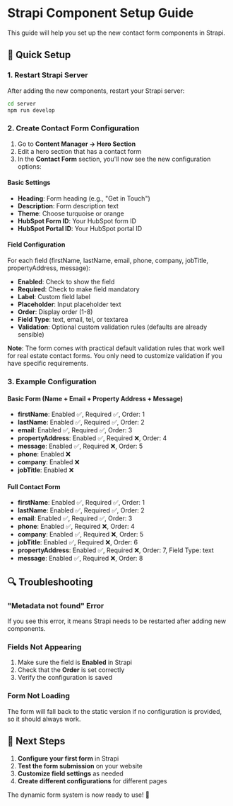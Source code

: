 # Strapi Component Setup Guide

This guide will help you set up the new contact form components in Strapi.

## 🔧 Quick Setup

### 1. Restart Strapi Server

After adding the new components, restart your Strapi server:

```bash
cd server
npm run develop
```

### 2. Create Contact Form Configuration

1. Go to **Content Manager → Hero Section**
2. Edit a hero section that has a contact form
3. In the **Contact Form** section, you'll now see the new configuration options:

#### Basic Settings
- **Heading**: Form heading (e.g., "Get in Touch")
- **Description**: Form description text
- **Theme**: Choose turquoise or orange
- **HubSpot Form ID**: Your HubSpot form ID
- **HubSpot Portal ID**: Your HubSpot portal ID

#### Field Configuration
For each field (firstName, lastName, email, phone, company, jobTitle, propertyAddress, message):

- **Enabled**: Check to show the field
- **Required**: Check to make field mandatory
- **Label**: Custom field label
- **Placeholder**: Input placeholder text
- **Order**: Display order (1-8)
- **Field Type**: text, email, tel, or textarea
- **Validation**: Optional custom validation rules (defaults are already sensible)

**Note**: The form comes with practical default validation rules that work well for real estate contact forms. You only need to customize validation if you have specific requirements.

### 3. Example Configuration

#### Basic Form (Name + Email + Property Address + Message)
- **firstName**: Enabled ✅, Required ✅, Order: 1
- **lastName**: Enabled ✅, Required ✅, Order: 2  
- **email**: Enabled ✅, Required ✅, Order: 3
- **propertyAddress**: Enabled ✅, Required ❌, Order: 4
- **message**: Enabled ✅, Required ❌, Order: 5
- **phone**: Enabled ❌
- **company**: Enabled ❌
- **jobTitle**: Enabled ❌

#### Full Contact Form
- **firstName**: Enabled ✅, Required ✅, Order: 1
- **lastName**: Enabled ✅, Required ✅, Order: 2
- **email**: Enabled ✅, Required ✅, Order: 3
- **phone**: Enabled ✅, Required ❌, Order: 4
- **company**: Enabled ✅, Required ❌, Order: 5
- **jobTitle**: Enabled ✅, Required ❌, Order: 6
- **propertyAddress**: Enabled ✅, Required ❌, Order: 7, Field Type: text
- **message**: Enabled ✅, Required ❌, Order: 8

## 🔍 Troubleshooting

### "Metadata not found" Error
If you see this error, it means Strapi needs to be restarted after adding new components.

### Fields Not Appearing
1. Make sure the field is **Enabled** in Strapi
2. Check that the **Order** is set correctly
3. Verify the configuration is saved

### Form Not Loading
The form will fall back to the static version if no configuration is provided, so it should always work.

## 🎯 Next Steps

1. **Configure your first form** in Strapi
2. **Test the form submission** on your website
3. **Customize field settings** as needed
4. **Create different configurations** for different pages

The dynamic form system is now ready to use! 🚀 